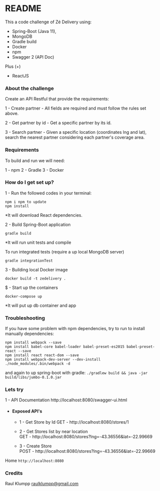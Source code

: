 # README #

This a code challenge of Zé Delivery using:

- Spring-Boot (Java 11), 
- MongoDB
- Gradle build
- Docker
- npm
- Swagger 2 (API Doc)

Plus (+)

- ReactJS 

### About the challenge ###

Create an API Restful that provide the requirements: 

1 - Create partner - All fields are required and must follow the rules set above.
    
2 - Get partner by id - Get a specific partner by its id.

3 - Search partner - Given a specific location (coordinates lng and lat), search the nearest partner considering each partner's coverage area.

### Requirements ###

To build and run we will need:

1 - npm
2 - Gradle
3 - Docker

### How do I get set up? ###

1 - Run the followed codes in your terminal:
```
npm i npm to update
npm install
```
*It will download React dependencies.

2 - Build Spring-Boot application
```
gradle build
```
*It will run unit tests and compile

To run integrated tests (require a up local MongoDB server)
```
gradle integrationTest
```

3 - Building local Docker image
```
docker build -t zedelivery .
```

$ - Start up the containers
```
docker-compose up
```
*It will put up db container and app

### Troubleshooting ###

If you have some problem with npm dependencies, try to run to install manually dependencies:
```
npm install webpack --save
npm install babel-core babel-loader babel-preset-es2015 babel-preset-react --save
npm install react react-dom --save
npm install webpack-dev-server --dev-install
./node_modules/.bin/webpack -d
```
and again to up spring-boot with gradle:
`./gradlew build && java -jar build/libs/jumbo-0.1.0.jar`

### Lets try ###

1 - API Documentation
http://localhost:8080/swagger-ui.html

- #### Exposed API's ###

  - 1 - Get Store by Id 
  GET - http://localhost:8080/stores/1

  - 2 - Get Stores list by near location<br />
  GET - http://localhost:8080/stores?lng=-43.36556&lat=-22.99669

  - 3 - Create Store<br />
  POST - http://localhost:8080/stores?lng=-43.36556&lat=-22.99669

Home
`http://localhost:8080`

### Credits ###

Raul Klumpp <raulklumpp@gmail.com>